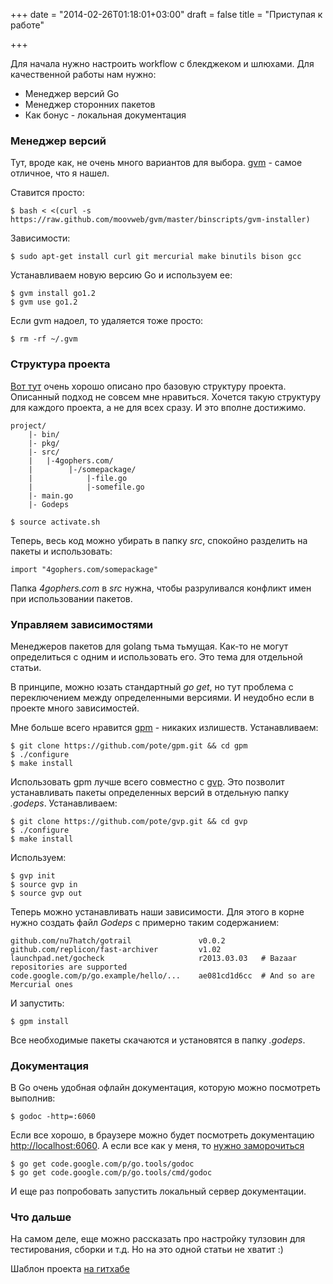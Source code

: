 +++
date = "2014-02-26T01:18:01+03:00"
draft = false
title = "Приступая к работе"

+++

<p>Для начала нужно настроить workflow с блекджеком и шлюхами. Для качественной работы нам нужно:</p>

<ul>
	<li>Менеджер версий Go</li>
	<li>Менеджер сторонних пакетов</li>
	<li>Как бонус - локальная документация</li>
</ul>

<h3>Менеджер версий</h3>

<p>Тут, вроде как, не очень много вариантов для выбора. <a href="https://github.com/moovweb/gvm">gvm</a> - самое отличное, что я нашел.</p>

<p>Ставится просто:</p>

<pre>
<code>$ bash &lt; &lt;(curl -s https://raw.github.com/moovweb/gvm/master/binscripts/gvm-installer)
</code></pre>

<p>Зависимости:</p>

<pre>
<code>$ sudo apt-get install curl git mercurial make binutils bison gcc
</code></pre>

<p>Устанавливаем новую версию Go и используем ее:</p>

<pre>
<code>$ gvm install go1.2
$ gvm use go1.2
</code></pre>

<p>Если gvm надоел, то удаляется тоже просто:</p>

<pre>
<code>$ rm -rf ~/.gvm
</code></pre>

<h3>Структура проекта</h3>

<p><a href="http://golang.org/doc/code.html">Вот тут</a> очень хорошо описано про базовую структуру проекта. Описанный подход не совсем мне нравиться. Хочется такую структуру для каждого проекта, а не для всех сразу. И это вполне достижимо.</p>

<pre>
<code>project/
    |- bin/
    |- pkg/
    |- src/
    |   |-4gophers.com/
    |        |-/somepackage/
    |            |-file.go
    |            |-somefile.go
    |- main.go
    |- Godeps
</code></pre>

<pre>
<code>$ source activate.sh
</code></pre>

<p>Теперь, весь код можно убирать в папку <em>src</em>, спокойно разделить на пакеты и использовать:</p>

<pre>
<code>import &quot;4gophers.com/somepackage&quot;
</code></pre>

<p>Папка <em>4gophers.com</em> в <em>src</em> нужна, чтобы разруливался конфликт имен при использовании пакетов.</p>

<h3>Управляем зависимостями</h3>

<p>Менеджеров пакетов для golang тьма тьмущая. Как-то не могут определиться с одним и использовать его. Это тема для отдельной статьи.</p>

<p>В принципе, можно юзать стандартный <em>go get</em>, но тут проблема с переключением между определенными версиями. И неудобно если в проекте много зависимостей.</p>

<p>Мне больше всего нравится <a href="https://github.com/pote/gpm">gpm</a> - никаких излишеств. Устанавливаем:</p>

<pre>
<code>$ git clone https://github.com/pote/gpm.git &amp;&amp; cd gpm
$ ./configure
$ make install
</code></pre>

<p>Использовать gpm лучше всего совместно с <a href="https://github.com/pote/gvp">gvp</a>. Это позволит устанавливать пакеты определенных версий в отдельную папку <em>.godeps</em>. Устанавливаем:</p>

<pre>
<code>$ git clone https://github.com/pote/gvp.git &amp;&amp; cd gvp
$ ./configure
$ make install
</code></pre>

<p>Используем:</p>

<pre>
<code>$ gvp init
$ source gvp in
$ source gvp out
</code></pre>

<p>Теперь можно устанавливать наши зависимости. Для этого в корне нужно создать файл <em>Godeps</em> с примерно таким содержанием:</p>

<pre>
<code>github.com/nu7hatch/gotrail               v0.0.2
github.com/replicon/fast-archiver         v1.02
launchpad.net/gocheck                     r2013.03.03   # Bazaar repositories are supported
code.google.com/p/go.example/hello/...    ae081cd1d6cc  # And so are Mercurial ones
</code></pre>

<p>И запустить:</p>

<pre>
<code>$ gpm install
</code></pre>

<p>Все необходимые пакеты скачаются и установятся в папку <em>.godeps</em>.</p>

<h3>Документация</h3>

<p>В Go очень удобная офлайн документация, которую можно посмотреть выполнив:</p>

<pre>
<code>$ godoc -http=:6060
</code></pre>

<p>Если все хорошо, в браузере можно будет посмотреть документацию <a href="http://localhost:6060">http://localhost:6060</a>. А если все как у меня, то <a href="http://godoc.org/code.google.com/p/go.tools">нужно заморочиться</a></p>

<pre>
<code>$ go get code.google.com/p/go.tools/godoc
$ go get code.google.com/p/go.tools/cmd/godoc
</code></pre>

<p>И еще раз попробовать запустить локальный сервер документации.</p>

<h3>Что дальше</h3>

<p>На самом деле, еще можно рассказать про настройку тулзовин для тестирования, сборки и т.д. Но на это одной статьи не хватит :)</p>

<p>Шаблон проекта <a href="https://github.com/4gophers/template">на гитхабе</a></p>
